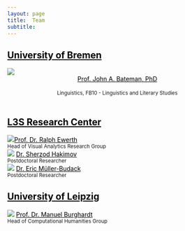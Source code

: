 ```yaml
---
layout: page
title:  Team
subtitle:
---
```


<div><a href="https://www.uni-bremen.de/fb-10" style="color:black"> <h2>University of Bremen</h2></a></div>
  <div class="row">
    <div class="column">
       <img src="../assets/img/John_Bateman.png">
       <center><a href="http://www.fb10.uni-bremen.de/anglistik/langpro/webspace/jb/zfn/index.html" style="color:black">Prof. John A. Bateman, PhD</a></center> <br />
      <center><small>Linguistics, FB10 - Linguistics and Literary Studies</small></center><br />
    </div>
  </div>

<div><a href="https://www.tib.eu/en/research-development/visual-analytics" style="color:black"> <h2>L3S Research Center</h2> </a></div>
  <div class="row">
     <div class="column">
      <img src="../assets/img/Ralph_Ewerth.png"><a href="https://www.tib.eu/en/research-development/visual-analytics/staff/ralph-ewerth" style="color:black">Prof. Dr. Ralph Ewerth</a> <br />
      <small>Head of Visual Analytics Research Group</small><br />
    </div>
    <div class="column">
      <img src="../assets/img/Sherzod_Hakimov.png">
       <a href="https://sherzod-hakimov.github.io/" style="color:black">Dr. Sherzod Hakimov</a> <br />
      <small>Postdoctoral Researcher</small><br />
    </div>
    <div class="column">
      <img src="../assets/img/Eric_Mueller-Budack.png">
       <a href="https://www.tib.eu/en/research-development/visual-analytics/staff/eric-mueller-budack" style="color:black">Dr. Eric Müller-Budack</a><br />
      <small>Postdoctoral Researcher</small><br />
    </div>
  </div>

  <div><a href="https://ch.uni-leipzig.de/" style="color:black"> <h2>University of Leipzig</h2></a></div>
  <div class="row">
    <div class="column">
       <img src="../assets/img/Manuel_Burghardt.png">
       <a href="https://ch.uni-leipzig.de/burghardt/" style="color:black">Prof. Dr. Manuel Burghardt</a> <br />
      <small>Head of Computational Humanities Group</small><br />
    </div>
  </div>
    





